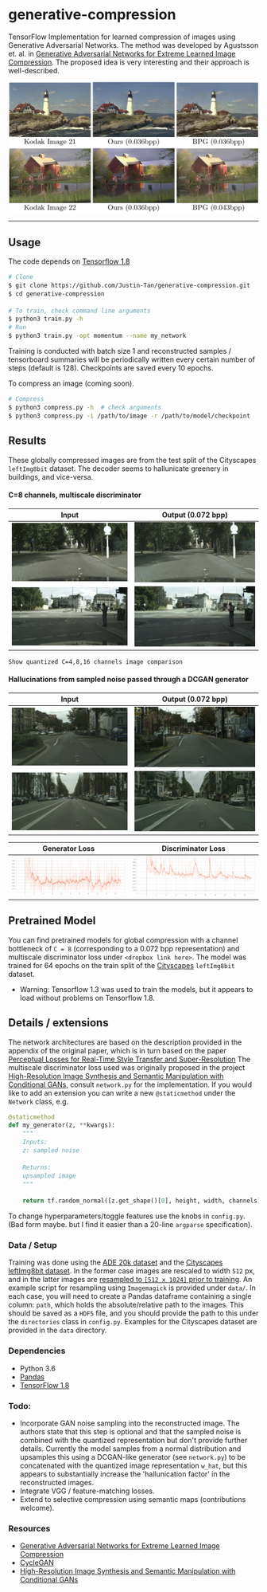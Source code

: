 # generative-compression

TensorFlow Implementation for learned compression of images using Generative Adversarial Networks. The method was developed by Agustsson et. al. in [Generative Adversarial Networks for Extreme Learned Image Compression](https://arxiv.org/abs/1804.02958). The proposed idea is very interesting and their approach is well-described.

![Results from authors using C=4 bottleneck channels, global compression without semantic maps on the Kodak dataset](images/authors/kodak_GC_C4.png)

-----------------------------
## Usage
The code depends on [Tensorflow 1.8](https://github.com/tensorflow/tensorflow)
```bash
# Clone
$ git clone https://github.com/Justin-Tan/generative-compression.git
$ cd generative-compression

# To train, check command line arguments
$ python3 train.py -h
# Run
$ python3 train.py -opt momentum --name my_network
```
Training is conducted with batch size 1 and reconstructed samples / tensorboard summaries will be periodically written every certain number of steps (default is 128). Checkpoints are saved every 10 epochs. 

To compress an image (coming soon).
```bash
# Compress
$ python3 compress.py -h  # check arguments
$ python3 compress.py -i /path/to/image -r /path/to/model/checkpoint
```

## Results
These globally compressed images are from the test split of the Cityscapes `leftImg8bit` dataset. The decoder seems to hallunicate greenery in buildings, and vice-versa. 

#### C=8 channels, multiscale discriminator
| Input | Output (0.072 bpp) |
|-------|-------|
|![cityscapes_real_0](images/results/ms_quant_0_real.png) | ![cityscapes_gen_0](images/results/ms_quant_0_gen.png) |
|![cityscapes_real_1](images/results/ms_quant_1_real.png) | ![cityscapes_gen_1](images/results/ms_quant_1_gen.png) |

```
Show quantized C=4,8,16 channels image comparison
```
#### Hallucinations from sampled noise passed through a  DCGAN generator
| Input | Output (0.072 bpp) |
|-------|-------|
|![cityscapes_noise_real_0](images/results/noise_0_real.png) | ![cityscapes_noise_hall_0](images/results/noise_0_hall.png) |
|![cityscapes_noise_real_1](images/results/noise_1_real.png) | ![cityscapes_noise_hall_1](images/results/noise_1_hall.png) |

| Generator Loss | Discriminator Loss |
|-------|-------|
|![gen_loss](images/results/generator_loss.png) | ![discriminator_loss](images/results/discriminator_loss.png) |

## Pretrained Model
You can find pretrained models for global compression with a channel bottleneck of `C = 8` (corresponding to a 0.072 bpp representation) and multiscale discriminator loss under `<dropbox link here>`. The model was trained for 64 epochs on the train split of the [Cityscapes](https://www.cityscapes-dataset.com/) `leftImg8bit` dataset. 
* Warning: Tensorflow 1.3 was used to train the models, but it appears to load without problems on Tensorflow 1.8. 

## Details / extensions
The network architectures are based on the description provided in the appendix of the original paper, which is in turn based on the paper [Perceptual Losses for Real-Time Style Transfer
and Super-Resolution](https://cs.stanford.edu/people/jcjohns/eccv16/) The multiscale discriminator loss used was originally proposed in the project [High-Resolution Image Synthesis and Semantic Manipulation with Conditional GANs](https://tcwang0509.github.io/pix2pixHD/), consult `network.py` for the implementation. If you would like to add an extension you can write a new `@staticmethod` under the `Network` class, e.g.

```python
@staticmethod
def my_generator(z, **kwargs):
    """
    Inputs:
    z: sampled noise

    Returns:
    upsampled image
    """

    return tf.random_normal([z.get_shape()[0], height, width, channels], seed=42)
```
To change hyperparameters/toggle features use the knobs in `config.py`. (Bad form maybe. but I find it easier than a 20-line `argparse` specification).

### Data / Setup
Training was done using the [ADE 20k dataset](http://groups.csail.mit.edu/vision/datasets/ADE20K/) and the [Cityscapes leftImg8bit dataset](https://www.cityscapes-dataset.com/). In the former case images are rescaled to width `512` px, and in the latter images are [resampled to `[512 x 1024]` prior to training](https://www.imagemagick.org/script/command-line-options.php#resample). An example script for resampling using `Imagemagick` is provided under `data/`. In each case, you will need to create a Pandas dataframe containing a single column: `path`, which holds the absolute/relative path to the images. This should be saved as a `HDF5` file, and you should provide the path to this under the `directories` class in `config.py`. Examples for the Cityscapes dataset are provided in the `data` directory. 

### Dependencies
* Python 3.6
* [Pandas](https://pandas.pydata.org/)
* [TensorFlow 1.8](https://github.com/tensorflow/tensorflow)

### Todo:
* Incorporate GAN noise sampling into the reconstructed image. The authors state that this step is optional and that the sampled noise is combined with the quantized representation but don't provide further details. Currently the model samples from a normal distribution and upsamples this using a DCGAN-like generator (see `network.py`) to be concatenated with the quantized image representation `w_hat`, but this appears to substantially increase the 'hallunication factor' in the reconstructed images.
* Integrate VGG / feature-matching losses.
* Extend to selective compression using semantic maps (contributions welcome).

### Resources
* [Generative Adversarial Networks for Extreme Learned Image Compression](https://data.vision.ee.ethz.ch/aeirikur/extremecompression/#publication)
* [CycleGAN](https://arxiv.org/pdf/1703.10593.pdf)
* [High-Resolution Image Synthesis and Semantic Manipulation with Conditional GANs](https://tcwang0509.github.io/pix2pixHD/)

